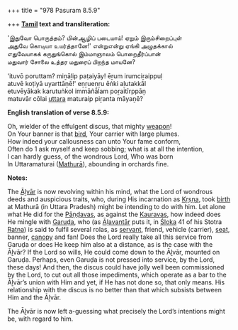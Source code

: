 +++
title = "978 Pasuram 8.5.9"

+++
**[Tamil](/definition/tamil#history "show Tamil definitions") text and transliteration:**

'இதுவோ பொருத்தம்? மின்ஆழிப் படையாய்! ஏறும் இரும்சிறைப்புள்  
அதுவே கொடியா உயர்த்தானே!' என்றுஎன்று ஏங்கி அழுதக்கால்  
எதுவேயாகக் கருதுங்கொல் இம்மாஞாலம் பொறைதீர்ப்பான்  
மதுவார் சோலை உத்தர மதுரைப் பிறந்த மாயனே?

'ituvō poruttam? miṉāḻip paṭaiyāy! ēṟum irumciṟaippuḷ  
atuvē koṭiyā uyarttāṉē!' eṉṟueṉṟu ēṅki aḻutakkāl  
etuvēyākak karutuṅkol immāñālam poṟaitīrppāṉ  
matuvār cōlai [uttara](/definition/uttara#vaishnavism "show uttara definitions") maturaip piṟanta māyaṉē?

**English translation of verse 8.5.9:**

Oh, wielder of the effulgent discus, that mighty [weapon](/definition/weapon#history "show weapon definitions")!  
On Your banner is that [bird](/definition/bird#history "show bird definitions"), Your carrier with large plumes.  
How indeed your callousness can unto Your fame conform,  
Often do 1 ask myself and keep sobbing; what is at all the intention,  
I can hardly guess, of the wondrous Lord, Who was born  
In Uttaramaturai ([Mathurā](/definition/mathura#vaishnavism "show Mathurā definitions")), abounding in orchards fine.

**Notes:**

The [Āḻvār](/definition/aḻvar#vaishnavism "show Āḻvār definitions") is now revolving within his mind, what the Lord of wondrous deeds and auspicious traits, who, during His incarnation as [Kṛṣṇa](/definition/krishna#vaishnavism "show Kṛṣṇa definitions"), took [birth](/definition/birth#history "show birth definitions") at Mathurā (in Uttara Pradesh) might be intending to do with him. Let alone what He did for the [Pāṇḍavas](/definition/pandava#vaishnavism "show Pāṇḍavas definitions"), as against the [Kauravas](/definition/kauravas#vaishnavism "show Kauravas definitions"), how indeed does He mingle with [Garuḍa](/definition/garuda#vaishnavism "show Garuḍa definitions"), who (as [Āḷavantār](/definition/alavantar#vaishnavism "show Āḷavantār definitions") puts it, in [Śloka](/definition/sloka#vaishnavism "show Śloka definitions") 41 of his Stotra [Ratna](/definition/ratna#history "show Ratna definitions")) is said to fulfil several rolas, as [servant](/definition/servant#history "show servant definitions"), friend, vehicle (carrier), [seat](/definition/seat#history "show seat definitions"), banner, [canopy](/definition/canopy#history "show canopy definitions") and fan! Does the Lord really take all this service from Garuḍa or does He keep him also at a distance, as is the case with the Āḻvār? If the Lord so wills, He could come down to the Āḻvār, mounted on Garuḍa. Perhaps, even Garuḍa is not pressed into service, by the Lord, these days! And then, the discus could have jolly well been commissioned by the Lord, to cut out all those impediments, which operate as a bar to the Āḻvār’s union with Him and yet, if He has not done so, that only means. His relationship with the discus is no better than that which subsists between Him and the Āḻvār.

The Āḻvār is now left a-guessing what precisely the Lord’s intentions might be, with regard to him.


